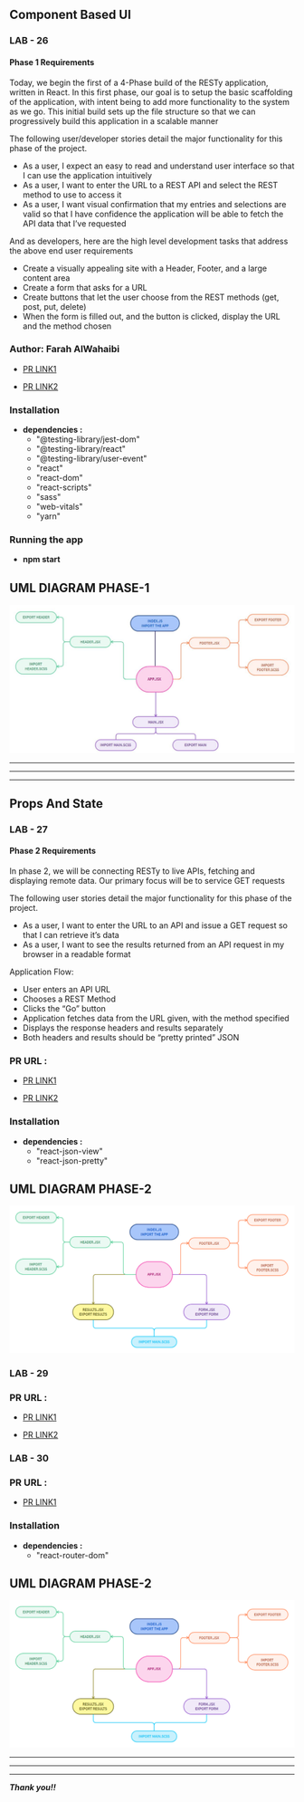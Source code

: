 ## **Component Based UI**

### **LAB - 26**

#### **Phase 1 Requirements**

Today, we begin the first of a 4-Phase build of the RESTy application, written in React. In this first phase, our goal is to setup the basic scaffolding of the application, with intent being to add more functionality to the system as we go. This initial build sets up the file structure so that we can progressively build this application in a scalable manner

The following user/developer stories detail the major functionality for this phase of the project.

* As a user, I expect an easy to read and understand user interface so that I can use the application intuitively
* As a user, I want to enter the URL to a REST API and select the REST method to use to access it
* As a user, I want visual confirmation that my entries and selections are valid so that I have confidence the application will be able to fetch the API data that I’ve requested

And as developers, here are the high level development tasks that address the above end user requirements

* Create a visually appealing site with a Header, Footer, and a large content area
* Create a form that asks for a URL
* Create buttons that let the user choose from the REST methods (get, post, put, delete)
* When the form is filled out, and the button is clicked, display the URL and the method chosen


### **Author: Farah AlWahaibi**

* [PR LINK1](https://github.com/farahalwahaibi/resty/pull/1)

* [PR LINK2](https://github.com/farahalwahaibi/resty/pull/2)



### **Installation**
* **dependencies :**
  *  "@testing-library/jest-dom"
  *  "@testing-library/react"
  *  "@testing-library/user-event"
  *  "react"
  *  "react-dom"
  *  "react-scripts"
  *  "sass"
  *  "web-vitals"
  *  "yarn"


### **Running the app**
* **npm start**


## **UML DIAGRAM PHASE-1**

![UML](1.JPG)

***
***
***

## **Props And State**

### **LAB - 27**

#### **Phase 2 Requirements**

In phase 2, we will be connecting RESTy to live APIs, fetching and displaying remote data. Our primary focus will be to service GET requests

The following user stories detail the major functionality for this phase of the project.

* As a user, I want to enter the URL to an API and issue a GET request so that I can retrieve it’s data
* As a user, I want to see the results returned from an API request in my browser in a readable format

Application Flow:

* User enters an API URL
* Chooses a REST Method
* Clicks the “Go” button
* Application fetches data from the URL given, with the method specified
* Displays the response headers and results separately
* Both headers and results should be “pretty printed” JSON

### **PR URL :**

* [PR LINK1](https://github.com/farahalwahaibi/resty/pull/3)

* [PR LINK2](https://github.com/farahalwahaibi/resty/pull/4)


### **Installation**
* **dependencies :**
  *  "react-json-view"
  *  "react-json-pretty"


## **UML DIAGRAM PHASE-2**

![UML](2.PNG)


### **LAB - 29**

### **PR URL :**

* [PR LINK1](https://github.com/farahalwahaibi/resty/pull/3)

* [PR LINK2](https://github.com/farahalwahaibi/resty/pull/4)

### **LAB - 30**

### **PR URL :**

* [PR LINK1](https://github.com/farahalwahaibi/resty/pull/6)

### **Installation**
* **dependencies :**
  *  "react-router-dom"
 


## **UML DIAGRAM PHASE-2**

![UML](2.PNG)




***
***
***


***Thank you!!***




